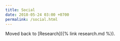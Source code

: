 ```yaml
---
title: Social
date: 2018-05-24 03:00 +0700
permalink: /social.html
---
```


Moved back to [Research]({% link research.md %}).
